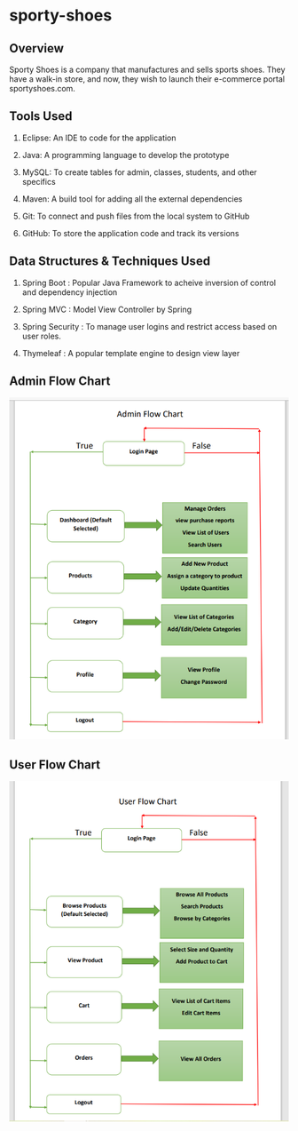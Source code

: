 # sporty-shoes

## Overview
Sporty Shoes is a company that manufactures and sells sports shoes. They have a walk-in store, and now, they wish to launch their e-commerce portal sportyshoes.com.

## Tools Used
1. Eclipse: An IDE to code for the application 

2. Java: A programming language to develop the prototype 

3. MySQL: To create tables for admin, classes, students, and other specifics

4. Maven: A build tool for adding all the external dependencies

5. Git: To connect and push files from the local system to GitHub 

6. GitHub: To store the application code and track its versions 

## Data Structures & Techniques Used
1. Spring Boot : Popular Java Framework to acheive inversion of control and dependency injection

2. Spring MVC : Model View Controller by Spring

3. Spring Security : To manage user logins and restrict access based on user roles.

4. Thymeleaf : A popular template engine to design view layer

## Admin Flow Chart

![Flow Chart](https://github.com/mcvrvikram/sporty-shoes/blob/main/SportyShoes/Adminflow.PNG)

## User Flow Chart

![Flow Chart](https://github.com/mcvrvikram/sporty-shoes/blob/main/SportyShoes/userFlow.PNG)

